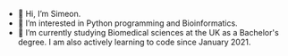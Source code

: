 - 👋 Hi, I’m Simeon.
- 👀 I’m interested in Python programming and Bioinformatics.
- 🌱 I’m currently studying Biomedical sciences at the UK as a Bachelor's degree. I am also actively learning to code since January 2021.

<!---
simeonstavrev/simeonstavrev is a ✨ special ✨ repository because its `README.md` (this file) appears on your GitHub profile.
You can click the Preview link to take a look at your changes.
--->
